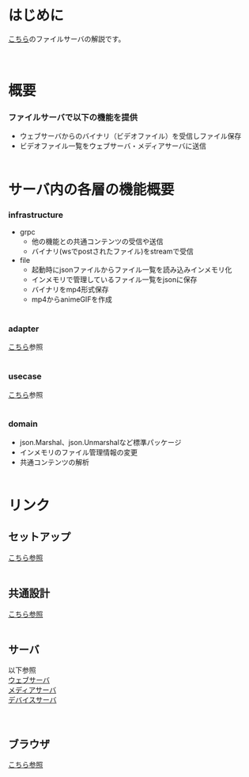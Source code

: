 # はじめに
<a href="../../../readme.md">こちら</a>のファイルサーバの解説です。
<br><br><br>

# 概要
### ファイルサーバで以下の機能を提供
- ウェブサーバからのバイナリ（ビデオファイル）を受信しファイル保存
- ビデオファイル一覧をウェブサーバ・メディアサーバに送信
<br><br>


# サーバ内の各層の機能概要
### infrastructure
- grpc
  - 他の機能との共通コンテンツの受信や送信
  - バイナリ(wsでpostされたファイル)をstreamで受信
- file
  - 起動時にjsonファイルからファイル一覧を読み込みインメモリ化
  - インメモリで管理しているファイル一覧をjsonに保存
  - バイナリをmp4形式保存
  - mp4からanimeGIFを作成
<br><br>

### adapter
<a href="../../../docs/common_structure.md">こちら</a>参照
<br><br>


### usecase
<a href="../../../docs/common_structure.md">こちら</a>参照
<br><br>


### domain
- json.Marshal、json.Unmarshalなど標準パッケージ
- インメモリのファイル管理情報の変更
- 共通コンテンツの解析
<br><br>


# リンク
## セットアップ
<a href="docs/setup.md">こちら参照</a>
<br><br>

## 共通設計
<a href="docs/common_structure.md">こちら参照</a>
<br><br>

## サーバ
以下参照   
<a href="backend/ws/docs/readme.md">ウェブサーバ</a>   
<a href="backend/media/docs/readme.md">メディアサーバ</a>   
<a href="backend/device/docs/readme.md">デバイスサーバ</a>   
<br><br>

## ブラウザ
<a href="public/docs/readme.md">こちら参照</a>
<br><br>
